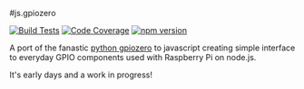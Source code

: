 #js.gpiozero

[![Build Tests](https://travis-ci.org/i-am-digital/js-gpiozero.svg?branch=master)](https://travis-ci.org/i-am-digital/js-gpiozero) [![Code Coverage](https://codecov.io/gh/i-am-digital/js-gpiozero/branch/master/graph/badge.svg)](https://codecov.io/gh/i-am-digital/js-gpiozero) [![npm version](https://badge.fury.io/js/js-gpiozero.svg)](https://badge.fury.io/js/js-gpiozero)   

A port of the fanastic [python gpiozero](https://github.com/RPi-Distro/python-gpiozero) to javascript creating simple interface to everyday GPIO components used with Raspberry Pi on node.js.

It's early days and a work in progress!
 